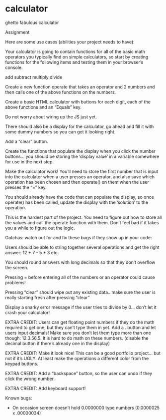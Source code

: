 # calculator
ghetto fabulous calculator

Assignment

Here are some use cases (abilities your project needs to have):

Your calculator is going to contain functions for all of the basic math operators you typically find on simple calculators, so start by creating functions for the following items and testing them in your browser’s console.

  add
  subtract
  multiply
  divide

Create a new function operate that takes an operator and 2 numbers and then calls one of the above functions on the numbers.

Create a basic HTML calculator with buttons for each digit, each of the above functions and an “Equals” key.

  Do not worry about wiring up the JS just yet.

  There should also be a display for the calculator, go ahead and fill it with some dummy numbers so you can get it looking right.

  Add a “clear” button.

Create the functions that populate the display when you click the number buttons… you should be storing the ‘display value’ in a variable somewhere for use in the next step.

Make the calculator work! You’ll need to store the first number that is input into the calculator when a user presses an operator, and also save which operation has been chosen and then operate() on them when the user presses the “=” key.

  You should already have the code that can populate the display, so once operate() has been called, update the display with the ‘solution’ to the operation.

  This is the hardest part of the project. You need to figure out how to store all the values and call the operate function with them. Don’t feel bad if it takes you a while to figure out the logic.

Gotchas: watch out for and fix these bugs if they show up in your code:

  Users should be able to string together several operations and get the right answer: 12 + 7 - 5 * 3 etc.

  You should round answers with long decimals so that they don’t overflow the screen.

  Pressing = before entering all of the numbers or an operator could cause problems!

  Pressing “clear” should wipe out any existing data.. make sure the user is really starting fresh after pressing “clear”

  Display a snarky error message if the user tries to divide by 0… don’t let it crash your calculator!

EXTRA CREDIT: Users can get floating point numbers if they do the math required to get one, but they can’t type them in yet. Add a . button and let users input decimals! Make sure you don’t let them type more than one though: 12.3.56.5. It is hard to do math on these numbers. (disable the decimal button if there’s already one in the display)

EXTRA CREDIT: Make it look nice! This can be a good portfolio project… but not if it’s UGLY. At least make the operations a different color from the keypad buttons.

EXTRA CREDIT: Add a “backspace” button, so the user can undo if they click the wrong number.

EXTRA CREDIT: Add keyboard support!

Known bugs:
- On occasion screen doesn’t hold 0.0000000 type numbers (0.0000025 x .00000034)